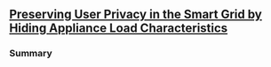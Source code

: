 ## [Preserving User Privacy in the Smart Grid by Hiding Appliance Load Characteristics](http://link.springer.com/chapter/10.1007%2F978-3-319-03584-0_6)

### Summary
